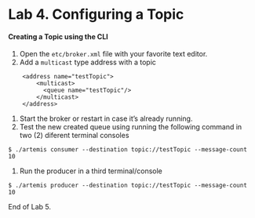 Lab 4. Configuring a Topic
===
#### Creating a Topic using the CLI
1. Open the `etc/broker.xml` file with your favorite text editor.
1. Add a `multicast` type address with a topic
```
    <address name="testTopic">
        <multicast>
          <queue name="testTopic"/>
        </multicast>
    </address>
```
1. Start the broker or restart in case it’s already running.
1. Test the new created queue using running the following command in two (2) diferent terminal consoles
```
$ ./artemis consumer --destination topic://testTopic --message-count 10
```
1. Run the producer in a third terminal/console
```
$ ./artemis producer --destination topic://testTopic --message-count 10
```

End of Lab 5.
